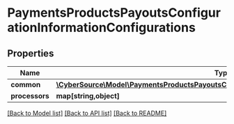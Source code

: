 # PaymentsProductsPayoutsConfigurationInformationConfigurations

## Properties
Name | Type | Description | Notes
------------ | ------------- | ------------- | -------------
**common** | [**\CyberSource\Model\PaymentsProductsPayoutsConfigurationInformationConfigurationsCommon**](PaymentsProductsPayoutsConfigurationInformationConfigurationsCommon.md) |  | [optional] 
**processors** | **map[string,object]** |  | [optional] 

[[Back to Model list]](../README.md#documentation-for-models) [[Back to API list]](../README.md#documentation-for-api-endpoints) [[Back to README]](../README.md)


